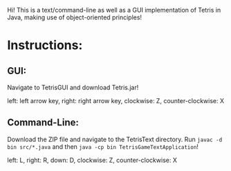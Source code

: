Hi! This is a text/command-line as well as a GUI implementation of Tetris in Java, making use of object-oriented principles!

# Instructions:
  
## GUI: 
  Navigate to TetrisGUI and download Tetris.jar!
  
  left: left arrow key, right: right arrow key, clockwise: Z, counter-clockwise: X 
  
 ## Command-Line: 
   Download the ZIP file and navigate to the TetrisText directory. Run `javac -d bin src/*.java` and then `java -cp bin TetrisGameTextApplication`!
   
  left: L, right: R, down: D, clockwise: Z, counter-clockwise: X
